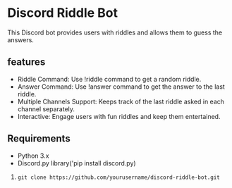# Discord Riddle Bot

This Discord bot provides users with riddles and allows them to guess the answers.

## features

- Riddle Command: Use !riddle command to get a random riddle.
- Answer Command: Use !answer command to get the answer to the last riddle.
- Multiple Channels Support: Keeps track of the last riddle asked in each channel separately.
- Interactive: Engage users with fun riddles and keep them entertained.


## Requirements

- Python 3.x
- Discord.py library('pip install discord.py)


1.  ```
    git clone https://github.com/yourusername/discord-riddle-bot.git
    ```